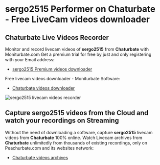 # sergo2515 Performer on Chaturbate - Free LiveCam videos downloader

## Chaturbate Live Videos Recorder

Monitor and record livecam videos of **sergo2515** from **Chaturbate** with Moniturbate.com
Get a premium trial for free by just and only registering with your Email address:
* [sergo2515 Premium videos downloader](https://moniturbate.com/request-demo-licence-key.html)

Free livecam videos downloader - Moniturbate Software:
* [Chaturbate videos downloader](https://moniturbate.com/moniturbate-download-software.html)

![sergo2515 livecam videos recorder](https://peachurnet.com/templates/moniturbate-software.png)


## Capture sergo2515 videos from the Cloud and watch your recordings on Streaming

Without the need of downloading a software, capture **sergo2515** livecam videos from **Chaturbate** 100% online.
Watch Livecam archives from **Chaturbate** unlimitedly from thousands of existing recordings, only on Peachurbate.com and its websites network:
* [Chaturbate videos archives](https://peachurnet.com/)